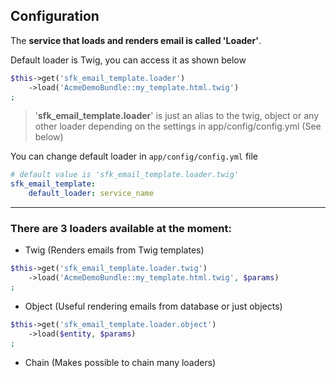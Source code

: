 ## Configuration

The **service that loads and renders email is called 'Loader'**. 

Default loader is Twig, you can access it as shown below

```php 
$this->get('sfk_email_template.loader')
    ->load('AcmeDemoBundle::my_template.html.twig')
;
```
>'**sfk_email_template.loader**' is just an alias to the twig, object or any other loader 
>depending on the settings in app/config/config.yml (See below)

You can change default loader in  ```app/config/config.yml``` file

```yml
# default value is 'sfk_email_template.loader.twig'
sfk_email_template:
    default_loader: service_name
```

---

### There are 3 loaders available at the moment:

* Twig (Renders emails from Twig templates)

```php 
$this->get('sfk_email_template.loader.twig')
    ->load('AcmeDemoBundle::my_template.html.twig', $params)
;
```

* Object (Useful rendering emails from database or just objects)

```php 
$this->get('sfk_email_template.loader.object')
    ->load($entity, $params)
;
```

* Chain (Makes possible to chain many loaders)
